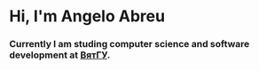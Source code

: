 # Hi, I'm Angelo Abreu
### Currently I am studing computer science and software development at [ВятГУ](https://www.vyatsu.ru).
